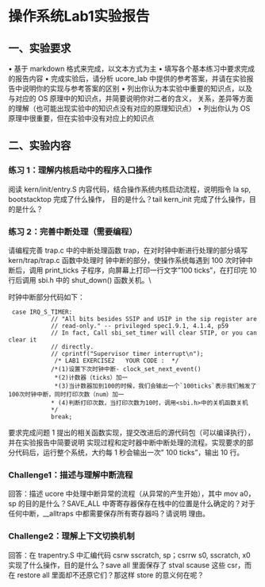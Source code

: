 # 操作系统Lab1实验报告

## 一、实验要求
• 基于 markdown 格式来完成，以文本方式为主
• 填写各个基本练习中要求完成的报告内容
• 完成实验后，请分析 ucore_lab 中提供的参考答案，并请在实验报告中说明你的实现与参考答案的区别
• 列出你认为本实验中重要的知识点，以及与对应的 OS 原理中的知识点，并简要说明你对二者的含义，
关系，差异等方面的理解（也可能出现实验中的知识点没有对应的原理知识点）
• 列出你认为 OS 原理中很重要，但在实验中没有对应上的知识点

## 二、实验内容
### 练习 1：理解内核启动中的程序入口操作
阅读 kern/init/entry.S 内容代码，结合操作系统内核启动流程，说明指令 la sp, bootstacktop 完成了什么操作，
目的是什么？tail kern_init 完成了什么操作，目的是什么？


### 练习 2：完善中断处理（需要编程）
请编程完善 trap.c 中的中断处理函数 trap，在对时钟中断进行处理的部分填写 kern/trap/trap.c 函数中处理时
钟中断的部分，使操作系统每遇到 100 次时钟中断后，调用 print_ticks 子程序，向屏幕上打印一行文字”100
ticks”，在打印完 10 行后调用 sbi.h 中的 shut_down() 函数关机。\


时钟中断部分代码如下：
```
 case IRQ_S_TIMER:
            // "All bits besides SSIP and USIP in the sip register are
            // read-only." -- privileged spec1.9.1, 4.1.4, p59
            // In fact, Call sbi_set_timer will clear STIP, or you can clear it
            // directly.
            // cprintf("Supervisor timer interrupt\n");
             /* LAB1 EXERCISE2   YOUR CODE :  */
            /*(1)设置下次时钟中断- clock_set_next_event()
             *(2)计数器（ticks）加一
             *(3)当计数器加到100的时候，我们会输出一个`100ticks`表示我们触发了100次时钟中断，同时打印次数（num）加一
            * (4)判断打印次数，当打印次数为10时，调用<sbi.h>中的关机函数关机
            */
            break;
```
要求完成问题 1 提出的相关函数实现，提交改进后的源代码包（可以编译执行），并在实验报告中简要说明
实现过程和定时器中断中断处理的流程。实现要求的部分代码后，运行整个系统，大约每 1 秒会输出一次”
100 ticks”，输出 10 行。

### Challenge1：描述与理解中断流程
回答：描述 ucore 中处理中断异常的流程（从异常的产生开始），其中 mov a0，sp 的目的是什么？SAVE_ALL
中寄寄存器保存在栈中的位置是什么确定的？对于任何中断，__alltraps 中都需要保存所有寄存器吗？请说明
理由。

### Challenge2：理解上下文切换机制
回答：在 trapentry.S 中汇编代码 csrw sscratch, sp；csrrw s0, sscratch, x0 实现了什么操作，目的是什么？save all
里面保存了 stval scause 这些 csr，而在 restore all 里面却不还原它们？那这样 store 的意义何在呢？
